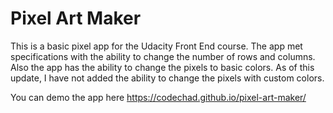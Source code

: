 # Pixel Art Maker

This is a basic pixel app for the Udacity Front End course. The app met specifications with the ability to change the number of rows and columns. Also the app has the ability to change the pixels to basic colors. As of this update, I have not added the ability to change the pixels with custom colors.

You can demo the app here https://codechad.github.io/pixel-art-maker/
